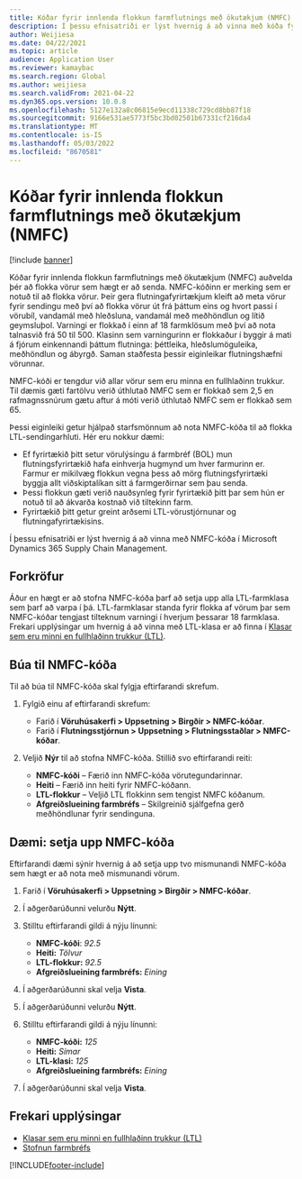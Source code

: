 ```yaml
---
title: Kóðar fyrir innlenda flokkun farmflutnings með ökutækjum (NMFC)
description: Í þessu efnisatriði er lýst hvernig á að vinna með kóða fyrir innlenda flokkun farmflutnings með ökutækjum (NMFC) í Microsoft Dynamics 365 Supply Chain Management
author: Weijiesa
ms.date: 04/22/2021
ms.topic: article
audience: Application User
ms.reviewer: kamaybac
ms.search.region: Global
ms.author: weijiesa
ms.search.validFrom: 2021-04-22
ms.dyn365.ops.version: 10.0.8
ms.openlocfilehash: 5127e132a8c06815e9ecd11338c729cd8bb87f18
ms.sourcegitcommit: 9166e531ae5773f5bc3bd02501b67331cf216da4
ms.translationtype: MT
ms.contentlocale: is-IS
ms.lasthandoff: 05/03/2022
ms.locfileid: "8670581"
---
```

# <a name="national-motor-freight-classification-nmfc-codes"></a>Kóðar fyrir innlenda flokkun farmflutnings með ökutækjum (NMFC)

[!include [banner](../includes/banner.md)]

Kóðar fyrir innlenda flokkun farmflutnings með ökutækjum (NMFC) auðvelda þér að flokka vörur sem hægt er að senda. NMFC-kóðinn er merking sem er notuð til að flokka vörur. Þeir gera flutningafyrirtækjum kleift að meta vörur fyrir sendingu með því að flokka vörur út frá þáttum eins og hvort passi í vörubíl, vandamál með hleðsluna, vandamál með meðhöndlun og lítið geymsluþol. Varningi er flokkað í einn af 18 farmklösum með því að nota talnasvið frá 50 til 500. Klasinn sem varningurinn er flokkaður í byggir á mati á fjórum einkennandi þáttum flutninga: þéttleika, hleðslumöguleika, meðhöndlun og ábyrgð. Saman staðfesta þessir eiginleikar flutningshæfni vörunnar.

NMFC-kóði er tengdur við allar vörur sem eru minna en fullhlaðinn trukkur. Til dæmis gæti fartölvu verið úthlutað NMFC sem er flokkað sem 2,5 en rafmagnssnúrum gætu aftur á móti verið úthlutað NMFC sem er flokkað sem 65.

Þessi eiginleiki getur hjálpað starfsmönnum að nota NMFC-kóða til að flokka LTL-sendingarhluti. Hér eru nokkur dæmi:

- Ef fyrirtækið þitt setur vörulýsingu á farmbréf (BOL) mun flutningsfyrirtækið hafa einhverja hugmynd um hver farmurinn er. Farmur er mikilvæg flokkun vegna þess að mörg flutningsfyrirtæki byggja allt viðskiptalíkan sitt á farmgerðirnar sem þau senda.
- Þessi flokkun gæti verið nauðsynleg fyrir fyrirtækið þitt þar sem hún er notuð til að ákvarða kostnað við tiltekinn farm.
- Fyrirtækið þitt getur greint arðsemi LTL-vörustjórnunar og flutningafyrirtækisins.

Í þessu efnisatriði er lýst hvernig á að vinna með NMFC-kóða í Microsoft Dynamics 365 Supply Chain Management.

## <a name="prerequisites"></a>Forkröfur

Áður en hægt er að stofna NMFC-kóða þarf að setja upp alla LTL-farmklasa sem þarf að varpa í þá. LTL-farmklasar standa fyrir flokka af vörum þar sem NMFC-kóðar tengjast tilteknum varningi í hverjum þessarar 18 farmklasa. Frekari upplýsingar um hvernig á að vinna með LTL-klasa er að finna í [Klasar sem eru minni en fullhlaðinn trukkur (LTL)](ltl-class.md).

## <a name="create-an-nmfc-code"></a>Búa til NMFC-kóða

Til að búa til NMFC-kóða skal fylgja eftirfarandi skrefum.

1. Fylgið einu af eftirfarandi skrefum:

    - Farið í **Vöruhúsakerfi \> Uppsetning \> Birgðir \> NMFC-kóðar**.
    - Farið í **Flutningsstjórnun \> Uppsetning \> Flutningsstaðlar \> NMFC-kóðar**.

1. Veljið **Nýr** til að stofna NMFC-kóða. Stillið svo eftirfarandi reiti:

    - **NMFC-kóði** – Færið inn NMFC-kóða vörutegundarinnar.
    - **Heiti** – Færið inn heiti fyrir NMFC-kóðann.
    - **LTL-flokkur** – Veljið LTL flokkinn sem tengist NMFC kóðanum.
    - **Afgreiðslueining farmbréfs** – Skilgreinið sjálfgefna gerð meðhöndlunar fyrir sendinguna.

## <a name="example-set-up-nmfc-codes"></a>Dæmi: setja upp NMFC-kóða

Eftirfarandi dæmi sýnir hvernig á að setja upp tvo mismunandi NMFC-kóða sem hægt er að nota með mismunandi vörum.

1. Farið í **Vöruhúsakerfi \> Uppsetning \> Birgðir \> NMFC-kóðar**.
1. Í aðgerðarúðunni velurðu **Nýtt**.
1. Stilltu eftirfarandi gildi á nýju línunni:

    - **NMFC-kóði**: *92.5*
    - **Heiti:** *Tölvur*
    - **LTL-flokkur:** *92.5*
    - **Afgreiðslueining farmbréfs:** *Eining*

1. Í aðgerðarúðunni skal velja **Vista**.
1. Í aðgerðarúðunni velurðu **Nýtt**.
1. Stilltu eftirfarandi gildi á nýju línunni:

    - **NMFC-kóði:** *125*
    - **Heiti:** *Símar*
    - **LTL-klasi:** *125*
    - **Afgreiðslueining farmbréfs:** *Eining*

1. Í aðgerðarúðunni skal velja **Vista**.

## <a name="additional-resources"></a>Frekari upplýsingar

- [Klasar sem eru minni en fullhlaðinn trukkur (LTL)](ltl-class.md)
- [Stofnun farmbréfs](create-bill-of-lading.md)

[!INCLUDE[footer-include](../../includes/footer-banner.md)]
